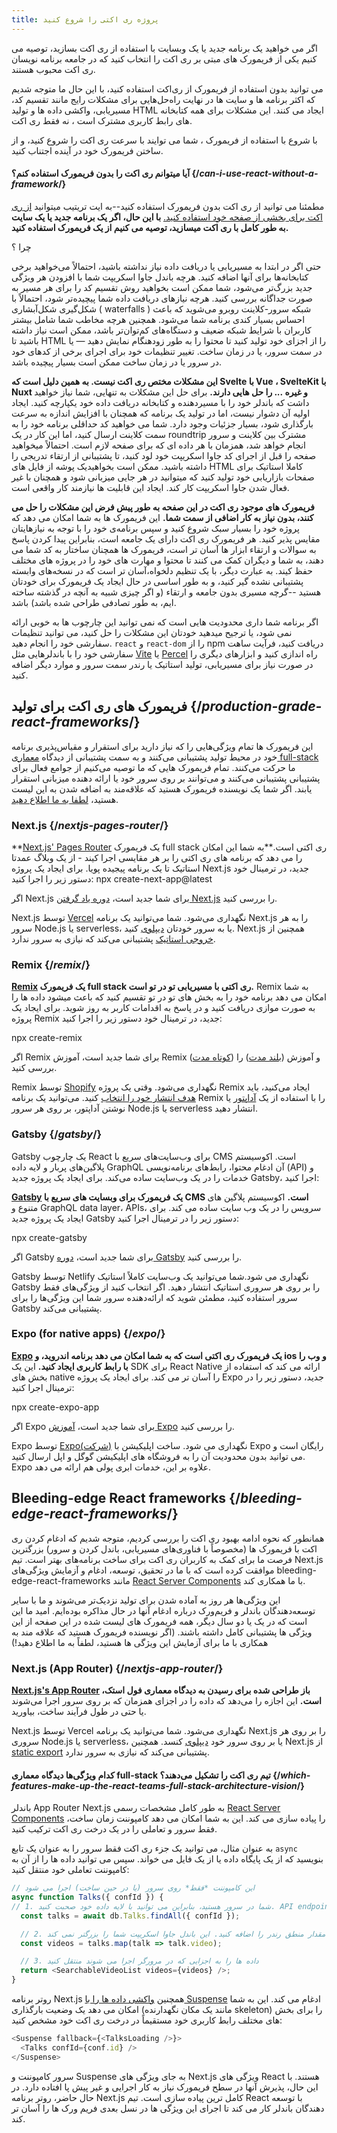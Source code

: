 ```yaml
---
title: پروژه ری اکتی را شروع کنید
---
```


<Intro>

اگر می خواهید یک برنامه جدید یا یک وبسایت با استفاده از ری اکت بسازید، توصیه می کنیم یکی از فریمورک های مبتی بر ری اکت را انتخاب کنید که در جامعه برنامه نویسان ری اکت محبوب هستند.
</Intro>


می توانید بدون استفاده از فریمورک از ری‌اکت استفاده کنید، با این حال ما متوجه شدیم که اکثر برنامه ها و سایت ها در نهایت راه‌حل‌هایی برای مشکلات رایج مانند تقسیم کد، مسیریابی، واکشی داده ها و تولید HTML ایجاد می کنند. این مشکلات برای همه کتابخانه های رابط کاربری مشترک است ، نه فقط ری اکت.

با شروع با استفاده از فریمورک ، شما می توایند با سرعت ری اکت را شروع کنید، و از ساختن فریمورک خود در آینده اجتناب کنید.

<DeepDive>

#### آیا میتوانم ری اکت را بدون فریمورک استفاده کنم؟ {/*can-i-use-react-without-a-framework*/}

مطمئنا می توانید از ری اکت بدون فریمورک استفاده کنید--به ایت تریتیب میتوانید [از ری اکت برای بخشی از صفحه خود استفاده کنید.](/learn/add-react-to-an-existing-project#using-react-for-a-part-of-your-existing-page) **با این حال، اگر یک برنامه جدید یا یک سایت به طور کامل با ری اکت میسازید، توصیه می کنیم از یک فریمورک استفاده کنید.**

چرا ؟

حتی اگر در ابتدا به مسیریابی یا دریافت داده نیاز نداشته باشید، احتمالاً می‌خواهید برخی کتابخانه‌ها برای آنها اضافه کنید. هرچه باندل جاوا اسکریپت شما با افزودن هر ویژگی جدید بزرگ‌تر می‌شود، شما ممکن است بخواهید روش تقسیم کد را برای هر مسیر به صورت جداگانه بررسی کنید. هرچه نیازهای دریافت داده شما پیچیده‌تر شود، احتمالاً با شکل‌گیری شکل‌آبشاری ( waterfalls ) شبکه سرور-کلاینت روبرو می‌شوید که باعث احساس بسیار کندی برنامه شما می‌شود. همچنین هرچه مخاطب شما شامل بیشتر کاربران با شرایط شبکه ضعیف و دستگاه‌های کم‌توان‌تر باشد، ممکن است نیاز داشته باشید تا HTML را از اجزای خود تولید کنید تا محتوا را به طور زودهنگام نمایش دهید — یا در سمت سرور، یا در زمان ساخت. تغییر تنظیمات خود برای اجرای برخی از کدهای خود در سرور یا در زمان ساخت ممکن است بسیار پیچیده باشد.

**این مشکلات مختص ری اکت نیست. به همین دلیل است که  Svelte با Vue ، SvelteKit با Nuxt و غیره  ...  را حل هایی دارند.** برای حل این مشکلات به تنهایی، شما نیاز خواهید داشت که باندلر خود را  با مسیردهنده و کتابخانه دریافت داده خود یکپارچه کنید. ایجاد اولیه آن دشوار نیست، اما در تولید یک برنامه که همچنان با افزایش اندازه به سرعت بارگذاری شود، بسیار  جزئیات وجود دارد. شما می خواهید کد حداقلی برنامه خود را به سمت کلاینت ارسال کنید، اما این کار در یک roundtrip مشترک بین کلاینت و  سرور انجام خواهد شد، همزمان با هر داده ای که برای صفحه لازم است. احتمالاً میخواهید صفحه را قبل از اجرای کد جاوا اسکریپت خود لود کنید، تا پشتیبانی از ارتقاء تدریجی را داشته باشید. ممکن است بخواهیدیک پوشه از فایل های HTML کاملا استاتیک برای صفحات بازاریابی خود تولید کنید که میتوانید در هر جایی میزبانی شود و همچنان با غیر فعال شدن جاوا اسکریپت کار کند. ایجاد این قابلیت ها نیازمند کار واقعی است.


**فریمورک های موجود ری اکت در این صفحه به طور پیش فرض این مشکلات را حل می کنند، بدون نیاز به کار اضافی از سمت شما.** این فریمورک ها به شما امکان می دهد که پروژه خود را بسیار سبک شروع کنید و سپس برنامه‌ی خود را با توجه به نیازهایتان مقایس پذیر کنید. هر فریمورک ری اکت دارای یک جامعه است، بنابراین پیدا کردن پاسخ به سوالات و ارتقاء ابزار ها آسان تر است، فریمورک ها همچنان ساختار به کد شما می دهند، به شما و دیگران کمک می کنند تا محتوا و مهارت های خود را در پروژه های مختلف حفظ کیند. به عبارت دیگر، با یک تنظیم دلخواه،آسان تر است که در نسخه‌های وابسته پشتیبانی نشده گیر کنید، و به طور اساسی در حال ایجاد یک فریمورک برای خودتان هستید --گرچه مسیری بدون جامعه و ارتقاء (و اگر چیزی شبیه به آنچه در گذشته ساخته ایم، به طور تصادفی طراحی شده باشد) باشد.


اگر برنامه شما داری محدودیت هایی است که نمی توانید این چارچوب ها به خوبی ارائه نمی شود، یا ترجیح میدهید خودتان این مشکلات را حل کنید، می توانید تنظیمات سفارشی خود را انجام دهید. `react` و `react-dom` را از npm دریافت کنید، فرآیت ساهت سفارشی خود را با باندلرهایی مثل [Vite](https://vitejs.dev/) یا [Percel](https://parceljs.org/) راه اندازی کنید و ابزارهای دیگری را در صورت نیاز برای مسیریابی، تولید استاتیک یا رندر سمت سرور و موارد دیگر اضافه کنید. 

</DeepDive>

## فریمورک های ری اکت برای تولید {/*production-grade-react-frameworks*/}

این فریمورک ها تمام ویژگی‌هایی را که نیاز دارید برای استقرار و مقیاس‌پذیری برنامه خود در محیط تولید پشتیبانی می‌کنند و به سمت پشتیبانی از دیدگاه [معماری full-stack](#which-features-make-up-the-react-teams-full-stack-architecture-vision) ما حرکت می‌کنند. تمام فریمورک هایی که ما توصیه می‌کنیم از جوامع فعال برای پشتیبانی پشتیبانی می‌کنند و می‌توانند بر روی سرور خود یا ارائه دهنده میزبانی استقرار یابند. اگر شما یک نویسنده فریمورک هستید که علاقه‌مند به اضافه شدن به این لیست هستید، [لطفا به ما اطلاع دهید](https://github.com/reactjs/react.dev/issues/new?assignees=&labels=type%3A+framework&projects=&template=3-framework.yml&title=%5BFramework%5D%3A+).



### Next.js {/*nextjs-pages-router*/}

**[Next.js' Pages Router](https://nextjs.org/) یک فریمورک full stack ری اکتی است.**به شما این امکان را می دهد که برنامه های ری اکتی را بر هر مقایسی اجرا کیند - از یک وبلاگ عمدتا استاتیک تا یک برنامه پیجیده پویا. برای ایجاد یک پروژه Next.js جدید، در ترمینال خود دستور زیر را اجرا کنید:
<TerminalBlock>
npx create-next-app@latest
</TerminalBlock>

اگر Next.js برای شما جدید است، [دوره یاد گرفتن Next.js](https://nextjs.org/learn) را بررسی کنید.

Next.js توسط [Vercel](https://vercel.com/) نگهداری می‌شود. شما می‌توانید یک برنامه Next.js را به هر سرور Node.js یا serverless، یا به سرور خودتان [دیپلوی](https://nextjs.org/docs/app/building-your-application/deploying) کنید. Next.js همچنین از [خروجی استاتیک](https://nextjs.org/docs/pages/building-your-application/deploying/static-exports) پشتیبانی می‌کند که نیازی به سرور ندارد.


### Remix {/*remix*/}

**[Remix](https://remix.run/) یک فریمورک full stack ری اکتی با مسیریابی تو در تو است.** Remix به شما امکان می دهد برنامه خود را به بخش های تو در تو تقسیم کنید که باعث میشود داده ها را به صورت موازی دریافت کنید و در پاسخ به اقدامات کاربر به روز شوید. برای ایجاد یک پروژه Remix جدید، در ترمینال خود دستور زیر را اجرا کنید:

<TerminalBlock>
npx create-remix
</TerminalBlock>

اگر Remix برای شما جدید است، آموزش Remix ([کوتاه مدت](https://remix.run/docs/en/main/tutorials/blog)) و آموزش ([بلند مدت](https://remix.run/docs/en/main/tutorials/jokes)) را بررسی کنید.

Remix توسط [Shopify](https://www.shopify.com/) نگهداری می‌شود. وقتی یک پروژه Remix ایجاد می‌کنید، باید [هدف انتشار خود را انتخاب](https://remix.run/docs/en/main/guides/deployment) کنید. می‌توانید یک برنامه Remix را با استفاده از یک [آداپتور](https://remix.run/docs/en/main/other-api/adapter) یا نوشتن آداپتور، بر روی هر سرور Node.js یا serverless انتشار دهید.


### Gatsby {/*gatsby*/}

Gatsby یک چارچوب React برای وب‌سایت‌های سریع با CMS است. اکوسیستم پلاگین‌های پربار و لایه داده GraphQL آن ادغام محتوا، رابط‌های برنامه‌نویسی (API) و خدمات را در یک وب‌سایت ساده می‌کند. برای ایجاد یک پروژه جدید Gatsby، اجرا کنید:


**[Gatsby](https://www.gatsbyjs.com/) یک فریمورک برای وبسایت های سریع با CMS است.** اکوسیستم پلاگین های متنوع و GraphQL data layer، APIs،  سرویس را در یک وب سایت ساده می کند. برای ایجاد یک پروژه جدید Gatsby دستور زیر را در ترمینال اجرا کنید:

<TerminalBlock>
npx create-gatsby
</TerminalBlock>

اگر Gatsby برای شما جدید است، [دوره Gatsby](https://www.gatsbyjs.com/docs/tutorial/) را بررسی کنید.

Gatsby توسط Netlify نگهداری می شود.شما می‌توانید یک وب‌سایت کاملاً استاتیک Gatsby را بر روی هر سروری استاتیک انتشار دهید. اگر انتخاب کنید از ویژگی‌های فقط سرور استفاده کنید، مطمئن شوید که ارائه‌دهنده سرور شما این ویژگی‌ها را برای Gatsby پشتیبانی می‌کند.


### Expo (for native apps) {/*expo*/}

**[Expo](https://expo.dev/) یک فریمورک ری اکتی است که به شما امکان می دهد برنامه اندروید، و ios و وب را با رابط کاربری ایجاد کنید.** این یک SDK برای React Native ارائه می کند که استفاده از بخش های native را آسان تر می کند. برای ایجاد یک پروژه Expo جدید، دستور زیر را در ترمینال اجرا کنید:

<TerminalBlock>
npx create-expo-app
</TerminalBlock>

اگر Expo برای شما جدید است، [آموزش Expo](https://docs.expo.dev/tutorial/introduction/) را بررسی کنید.

Expo توسط [Expo(شرکت)](https://expo.dev/about) نگهداری می شود. ساخت اپلیکیشن با Expo رایگان است و می توانید بدون محدودیت آن را به فروشگاه های اپلیکیشن گوگل و اپل ارسال کنید. Expo علاوه بر این، خدمات ابری پولی هم ارائه می دهد.

## Bleeding-edge React frameworks {/*bleeding-edge-react-frameworks*/}

همانطور که نحوه ادامه بهبود ری اکت را بررسی کردیم، متوجه شدیم که ادغام کردن ری اکت با فریمورک ها (مخصوصاً با فناوری‌های مسیریابی، باندل کردن و سرور) بزرگترین فرصت ما برای کمک به کاربران ری اکت برای ساخت برنامه‌های بهتر است. تیم Next.js موافقت کرده است که با ما در تحقیق، توسعه، ادغام و آزمایش ویژگی‌های bleeding-edge-react-frameworks مانند [React Server Components](/blog/2023/03/22/react-labs-what-we-have-been-working-on-march-2023#react-server-components) با ما همکاری کند.

این ویژگی‌ها هر روز به آماده شدن برای تولید نزدیک‌تر می‌شوند و ما با سایر توسعه‌دهندگان باندلر و فریم‌ورک درباره ادغام آنها در حال مذاکره بوده‌ایم. امید ما این است که در یک یا دو سال دیگر، همه فریمورک های لیست شده در این صفحه از این ویژگی ها پشتیبانی کامل داشته باشند. (اگر نویسنده فریمورک هستید که علاقه مند به همکاری با ما برای آزمایش این ویژگی ها هستید، لطفاً به ما اطلاع دهید!)


### Next.js (App Router) {/*nextjs-app-router*/}

**[Next.js's App Router](https://nextjs.org/docs) باز طراحی شده برای رسیدن به دیدگاه معماری فول استک، است.**  این اجازه را می‌دهد که داده را در اجزای همزمان که بر روی سرور اجرا می‌شوند یا حتی در طول فرآیند ساخت، بیاورید.

Next.js توسط Vercel نگهداری می‌شود. شما می‌توانید یک برنامه Next.js را بر روی هر سروری Node.js یا serverless، یا بر روی سرور خود [دیپلوی](https://nextjs.org/docs/app/building-your-application/deploying) کنسد. همچنین Next.js از  [static export](https://nextjs.org/docs/app/building-your-application/deploying/static-exports) پشتیبانی می‌کند که نیازی به سرور ندارد. 

<DeepDive>

#### کدام ویژگی‌ها دیدگاه معماری full-stack تیم ری اکت را تشکیل می‌دهند؟ {/*which-features-make-up-the-react-teams-full-stack-architecture-vision*/}

باندلر App Router Next.js به طور کامل مشخصات رسمی [React Server Components](https://github.com/reactjs/rfcs/blob/main/text/0188-server-components.md) را پیاده سازی می کند. این به شما امکان می دهد کامپوننت زمان ساخت، فقط سرور و تعاملی را در یک درخت ری اکت ترکیب کنید.

به عنوان مثال، می توانید یک جزء ری اکت فقط سرور را به عنوان یک تابع `async` بنویسید که از یک پایگاه داده یا از یک فایل می خواند. سپس می توانید داده ها را از آن به کامپوننت تعاملی خود منتقل کنید:


```js
// این کامپوننت *فقط* روی سرور (یا در حین ساخت) اجرا می شود
async function Talks({ confId }) {
// 1. شما در سرور هستید، بنابراین می توانید با لایه داده خود صحبت کنید. API endpoint مورد نیاز نیست
  const talks = await db.Talks.findAll({ confId });

  // 2. هر مقدار منطق رندر را اضافه کنید. این باندل جاوا اسکریپت شما را بزرگتر نمی کند
  const videos = talks.map(talk => talk.video);

  // 3. داده ها را به اجزایی که در مرورگر اجرا می شوند منتقل کنید
  return <SearchableVideoList videos={videos} />;
}
```
روتر برنامه Next.js همچنین [واکشی داده ها را با Suspense](/blog/2022/03/29/react-v18#suspense-in-data-frameworks) ادغام می کند. این به شما امکان می دهد یک وضعیت بارگذاری (مانند یک مکان نگهدارنده skeleton) را برای بخش های مختلف رابط کاربری خود مستقیماً در درخت ری اکت خود مشخص کنید:


```js
<Suspense fallback={<TalksLoading />}>
  <Talks confId={conf.id} />
</Suspense>
```

سرور کامپوننت و Suspense به جای ویژگی های Next.js ویژگی های React هستند. با این حال، پذیرش آنها در سطح فریمورک نیاز به کار اجرایی و غیر پیش پا افتاده دارد. در حال حاضر، روتر برنامه Next.js کامل ترین پیاده سازی است. تیم React با توسعه دهندگان باندلر کار می کند تا اجرای این ویژگی ها در نسل بعدی فریم ورک ها را آسان تر کند.

</DeepDive>
